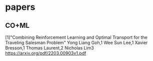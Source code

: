 # papers
## CO+ML
 [1]"Combining Reinforcement Learning and Optimal Transport for the Traveling Salesman Problem" Yong Liang Goh,1 Wee Sun Lee,1 Xavier Bresson,1 Thomas Laurent,2 Nicholas Lim3
 https://arxiv.org/pdf/2203.00903v1.pdf
 
